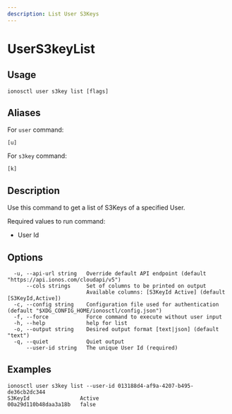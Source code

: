 ```yaml
---
description: List User S3Keys
---
```


# UserS3keyList

## Usage

```text
ionosctl user s3key list [flags]
```

## Aliases

For `user` command:
```text
[u]
```

For `s3key` command:
```text
[k]
```

## Description

Use this command to get a list of S3Keys of a specified User.

Required values to run command:

* User Id

## Options

```text
  -u, --api-url string   Override default API endpoint (default "https://api.ionos.com/cloudapi/v5")
      --cols strings     Set of columns to be printed on output 
                         Available columns: [S3KeyId Active] (default [S3KeyId,Active])
  -c, --config string    Configuration file used for authentication (default "$XDG_CONFIG_HOME/ionosctl/config.json")
  -f, --force            Force command to execute without user input
  -h, --help             help for list
  -o, --output string    Desired output format [text|json] (default "text")
  -q, --quiet            Quiet output
      --user-id string   The unique User Id (required)
```

## Examples

```text
ionosctl user s3key list --user-id 013188d4-af9a-4207-b495-de36cb2dc344 
S3KeyId                Active
00a29d110b48daa3a18b   false
```

